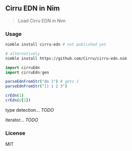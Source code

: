 
Cirru EDN in Nim
----

> Load Cirru EDN in Nim

### Usage

```bash
nimble install cirru-edn # not published yet

# alternatively
nimble install https://github.com/Cirru/cirru-edn.nim
```

```nim
import cirruEdn
import cirruEdn/gen

parseEdnFromStr("do 1") # gets 1
parseEdnFromStr("[] 1 2 3")

crEdn(1)
crEdn(@[1])
```

type detection... _TODO_

iterator... _TODO_

### License

MIT
